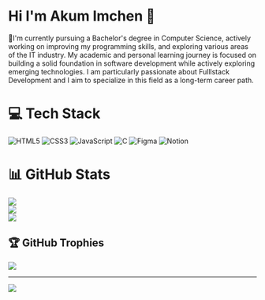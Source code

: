 #  Hi I'm Akum Imchen 👋

🎐I'm currently pursuing a Bachelor's degree in Computer Science, actively working on improving my programming skills, and exploring various areas of the IT industry. 
 My academic and personal learning journey is focused on building a solid foundation in software development while actively exploring emerging technologies. I am particularly passionate about 
Fulllstack Development and I aim to specialize in this field as a long-term career path.



# 💻 Tech Stack
![HTML5](https://img.shields.io/badge/html5-%23E34F26.svg?style=for-the-badge&logo=html5&logoColor=white) ![CSS3](https://img.shields.io/badge/css3-%231572B6.svg?style=for-the-badge&logo=css3&logoColor=white) ![JavaScript](https://img.shields.io/badge/javascript-%23323330.svg?style=for-the-badge&logo=javascript&logoColor=%23F7DF1E) ![C](https://img.shields.io/badge/c-%2300599C.svg?style=for-the-badge&logo=c&logoColor=white) ![Figma](https://img.shields.io/badge/figma-%23F24E1E.svg?style=for-the-badge&logo=figma&logoColor=white) ![Notion](https://img.shields.io/badge/Notion-%23000000.svg?style=for-the-badge&logo=notion&logoColor=white)
# 📊 GitHub Stats
![](https://github-readme-stats.vercel.app/api?username=akumImchen&theme=radical&hide_border=false&include_all_commits=false&count_private=false)<br/>
![](https://nirzak-streak-stats.vercel.app/?user=akumImchen&theme=radical&hide_border=false)<br/>
![](https://github-readme-stats.vercel.app/api/top-langs/?username=akumImchen&theme=radical&hide_border=false&include_all_commits=false&count_private=false&layout=compact)

## 🏆 GitHub Trophies
![](https://github-profile-trophy.vercel.app/?username=akumImchen&theme=radical&no-frame=false&no-bg=true&margin-w=4)

---
[![](https://visitcount.itsvg.in/api?id=akumImchen&icon=0&color=0)](https://visitcount.itsvg.in)



